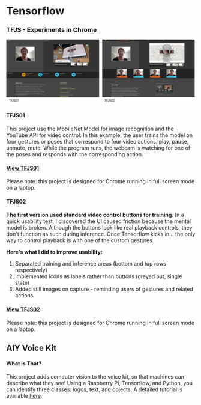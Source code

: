 # Tensorflow

### TFJS - Experiments in Chrome

<img src = "ScreenShotX2.png" />

#### TFJS01 

This project use the MobileNet Model for image recognition and the YouTube API for video control. In this example, the user trains the model on four gestures or poses that correspond to four video actions: play, pause, unmute, mute. While the program runs, the webcam is watching for one of the poses and responds with the corresponding action.

#### <a href="https://LizMyers.github.io/tfjs01/" target="_new">View TFJS01</a>
Please note: this project is designed for Chrome running in full screen mode on a laptop. 


#### TFJS02 

<b>The first version used standard video control buttons for training.</b> In a quick usability test, I discovered the UI caused friction because the mental model is broken. Although the buttons look like real playback controls, they don't function as such during inference. Once Tensorflow kicks in... the only way to control playback is with one of the custom gestures. 

<b>Here's what I did to improve usability:</b>
1. Separated training and inference areas (bottom and top rows respectively)
2. Implemented icons as labels rather than buttons (greyed out, single state)
3. Added still images on capture - reminding users of gestures and related actions

#### <a href="https://LizMyers.github.io/tfjs02/" target="_new">View TFJS02</a>
Please note: this project is designed for Chrome running in full screen mode on a laptop. 


### 
### 
### 
## AIY Voice Kit 

#### What is That?
This project adds computer vision to the voice kit, so that machines can describe what they see! Using a Raspberry Pi, Tensorflow, and Python, you can identify three classes: logos, text, and objects. A detailed tutorial is available <a href="https://www.hackster.io/elizmyers/add-vision-to-the-aiy-voice-kit-e9ff3d" target="_blank">here</a>.
